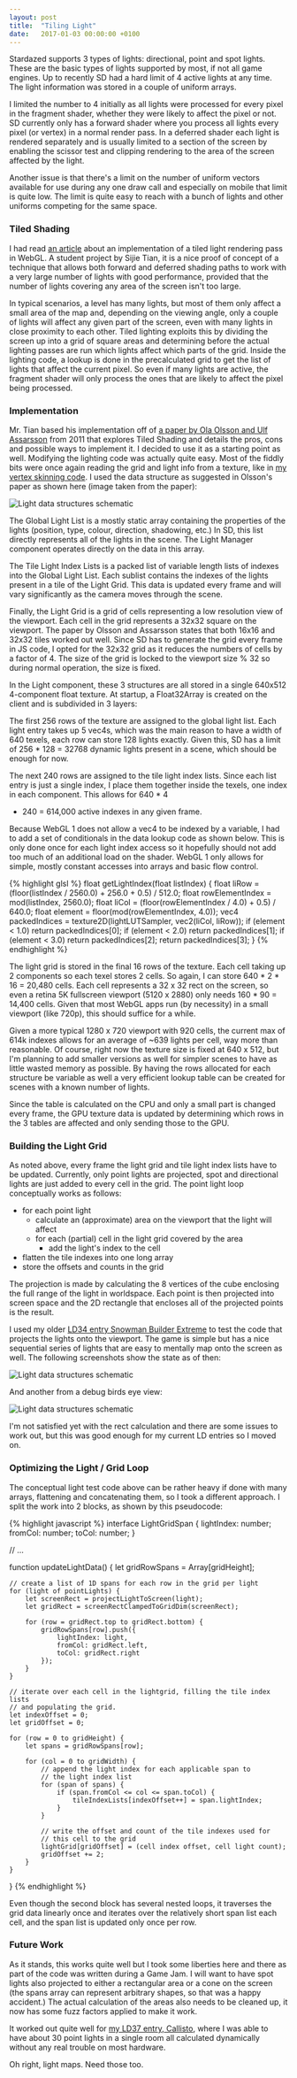 ```yaml
---
layout: post
title:  "Tiling Light"
date:   2017-01-03 00:00:00 +0100
---
```


Stardazed supports 3 types of lights: directional, point and spot lights. These are the basic types of
lights supported by most, if not all game engines. Up to recently SD had a hard limit of 4 active lights
at any time. The light information was stored in a couple of uniform arrays.

I limited the number to 4 initially as all lights were processed for every pixel in the fragment shader,
whether they were likely to affect the pixel or not. SD currently only has a forward shader where you
process all lights every pixel (or vertex) in a normal render pass. In a deferred shader each light is
rendered separately and is usually limited to a section of the screen by enabling the scissor test and
clipping rendering to the area of the screen affected by the light.

Another issue is that there's a limit on the number of uniform vectors available for use during any one
draw call and especially on mobile that limit is quite low. The limit is quite easy to reach with a bunch
of lights and other uniforms competing for the same space.


### Tiled Shading

I had read [an article][mozdefsha] about an implementation of a tiled light rendering pass in WebGL. A
student project by Sijie Tian, it is a nice proof of concept of a technique that allows both forward
and deferred shading paths to work with a very large number of lights with good performance, provided
that the number of lights covering any area of the screen isn't too large.

In typical scenarios, a level has many lights, but most of them only affect a small area of the map and,
depending on the viewing angle, only a couple of lights will affect any given part of the screen, even
with many lights in close proximity to each other. Tiled lighting exploits this by dividing the screen
up into a grid of square areas and determining before the actual lighting passes are run which lights affect
which parts of the grid. Inside the lighting code, a lookup is done in the precalculated grid to get the
list of lights that affect the current pixel. So even if many lights are active, the fragment shader
will only process the ones that are likely to affect the pixel being processed.


### Implementation

Mr. Tian based his implementation off of [a paper by Ola Olsson and Ulf Assarsson][olsson] from 2011
that explores Tiled Shading and details the pros, cons and possible ways to implement it. I decided to
use it as a starting point as well. Modifying the lighting code was actually quite easy. Most of the
fiddly bits were once again reading the grid and light info from a texture, like in
[my vertex skinning code][sdskin]. I used the data structure as suggested in Olsson's paper as shown
here (image taken from the paper):

![Light data structures schematic](/assets/lightstruct.png)

The Global Light List is a mostly static array containing the properties of the lights (position, type,
colour, direction, shadowing, etc.) In SD, this list directly represents all of the lights in the scene.
The Light Manager component operates directly on the data in this array.

The Tile Light Index Lists is a packed list of variable length lists of indexes into the Global Light
List. Each sublist contains the indexes of the lights present in a tile of the Light Grid. This data
is updated every frame and will vary significantly as the camera moves through the scene.

Finally, the Light Grid is a grid of cells representing a low resolution view of the viewport.
Each cell in the grid represents a 32x32 square on the viewport. The paper by Olsson and Assarsson
states that both 16x16 and 32x32 tiles worked out well. Since SD has to generate the grid
every frame in JS code, I opted for the 32x32 grid as it reduces the numbers of cells by a factor of 4.
The size of the grid is locked to the viewport size % 32 so during normal operation, the size is fixed.

In the Light component, these 3 structures are all stored in a single 640x512 4-component float texture.
At startup, a Float32Array is created on the client and is subdivided in 3 layers:

The first 256 rows of the texture are assigned to the global light list. Each light entry takes up 5
vec4s, which was the main reason to have a width of 640 texels, each row can store 128 lights exactly.
Given this, SD has a limit of 256 * 128 = 32768 dynamic lights present in a scene, which should be
enough for now.

The next 240 rows are assigned to the tile light index lists. Since each list entry is just a single
index, I place them together inside the texels, one index in each component. This allows for 640 * 4
* 240 = 614,000 active indexes in any given frame.

Because WebGL 1 does not allow a vec4 to be indexed by a variable, I had to add a set of conditionals
in the data lookup code as shown below. This is only done once for each light index access so it
hopefully should not add too much of an additional load on the shader. WebGL 1 only allows for simple,
mostly constant accesses into arrays and basic flow control. 

{% highlight glsl %}
float getLightIndex(float listIndex) {
    float liRow = (floor(listIndex / 2560.0) + 256.0 + 0.5) / 512.0;
    float rowElementIndex = mod(listIndex, 2560.0);
    float liCol = (floor(rowElementIndex / 4.0) + 0.5) / 640.0;
    float element = floor(mod(rowElementIndex, 4.0));
    vec4 packedIndices = texture2D(lightLUTSampler, vec2(liCol, liRow));
    if (element < 1.0) return packedIndices[0];
    if (element < 2.0) return packedIndices[1];
    if (element < 3.0) return packedIndices[2];
    return packedIndices[3];
}
{% endhighlight %}

The light grid is stored in the final 16 rows of the texture. Each cell taking up 2 components so each
texel stores 2 cells. So again, I can store 640 * 2 * 16 = 20,480 cells. Each cell represents a 32 x 32
rect on the screen, so even a retina 5K fullscreen viewport (5120 x 2880) only needs 160 * 90 = 14,400
cells. Given that most WebGL apps run (by necessity) in a small viewport (like 720p), this should
suffice for a while.

Given a more typical 1280 x 720 viewport with 920 cells, the current max of 614k indexes allows for
an average of ~639 lights per cell, way more than reasonable. Of course, right now the texture size is
fixed at 640 x 512, but I'm planning to add smaller versions as well for simpler scenes to have as
little wasted memory as possible. By having the rows allocated for each structure be variable as well
a very efficient lookup table can be created for scenes with a known number of lights.

Since the table is calculated on the CPU and only a small part is changed every frame, the GPU texture
data is updated by determining which rows in the 3 tables are affected and only sending those to the GPU.


### Building the Light Grid

As noted above, every frame the light grid and tile light index lists have to be updated. Currently,
only point lights are projected, spot and directional lights are just added to every cell in the grid.
The point light loop conceptually works as follows:

* for each point light
    * calculate an (approximate) area on the viewport that the light will affect
    * for each (partial) cell in the light grid covered by the area
        * add the light's index to the cell
* flatten the tile indexes into one long array
* store the offsets and counts in the grid

The projection is made by calculating the 8 vertices of the cube enclosing the full range of the
light in worldspace. Each point is then projected into screen space and the 2D rectangle that encloses
all of the projected points is the result.

I used my older [LD34 entry Snowman Builder Extreme][sbex] to test the code that projects the lights
onto the viewport. The game is simple but has a nice sequential series of lights that are easy to
mentally map onto the screen as well. The following screenshots show the state as of then:

![Light data structures schematic](/assets/ld34lightviz.jpg)

And another from a debug birds eye view:

![Light data structures schematic](/assets/ld34lightviz2.jpg)

I'm not satisfied yet with the rect calculation and there are some issues to work out, but this was
good enough for my current LD entries so I moved on.


### Optimizing the Light / Grid Loop

The conceptual light test code above can be rather heavy if done with many arrays, flattening and
concatenating them, so I took a different approach. I split the work into 2 blocks, as shown by this
pseudocode:

{% highlight javascript %}
interface LightGridSpan {
    lightIndex: number;
    fromCol: number;
    toCol: number;
}

// ...

function updateLightData() {
    let gridRowSpans = Array<LightGridSpan>[gridHeight];

    // create a list of 1D spans for each row in the grid per light
    for (light of pointLights) {
        let screenRect = projectLightToScreen(light);
        let gridRect = screenRectClampedToGridDim(screenRect);

        for (row = gridRect.top to gridRect.bottom) {
            gridRowSpans[row].push({
                lightIndex: light,
                fromCol: gridRect.left,
                toCol: gridRect.right
            });
        }
    }

    // iterate over each cell in the lightgrid, filling the tile index lists
    // and populating the grid.
    let indexOffset = 0;
    let gridOffset = 0;

    for (row = 0 to gridHeight) {
        let spans = gridRowSpans[row];

        for (col = 0 to gridWidth) {
            // append the light index for each applicable span to
            // the light index list
            for (span of spans) {
                if (span.fromCol <= col <= span.toCol) {
                    tileIndexLists[indexOffset++] = span.lightIndex;
                }
            }

            // write the offset and count of the tile indexes used for
            // this cell to the grid
            lightGrid[gridOffset] = (cell index offset, cell light count);
            gridOffset += 2;
        }
    }
}
{% endhighlight %}

Even though the second block has several nested loops, it traverses the grid data linearly
once and iterates over the relatively short span list each cell, and the span list is
updated only once per row.


### Future Work

As it stands, this works quite well but I took some liberties here and there as part
of the code was written during a Game Jam. I will want to have spot lights also projected to
either a rectangular area or a cone on the screen (the spans array can represent arbitrary
shapes, so that was a happy accident.) The actual calculation of the areas also needs to be
cleaned up, it now has some fuzz factors applied to make it work.

It worked out quite well for [my LD37 entry, Callisto][ld37], where I was able to have about
30 point lights in a single room all calculated dynamically without any real trouble on most
hardware.

Oh right, light maps. Need those too.


[mozdefsha]: https://hacks.mozilla.org/2014/01/webgl-deferred-shading/
[olsson]: http://www.cse.chalmers.se/~uffe/tiled_shading_preprint.pdf
[sdskin]: http://blog.stardazed.club/2016/03/03/hardware-vertex-skinning-in-webgl.html
[sbex]: https://zenmumbler.net/ld34/
[ld37]: https://zenmumbler.net/ld37/
